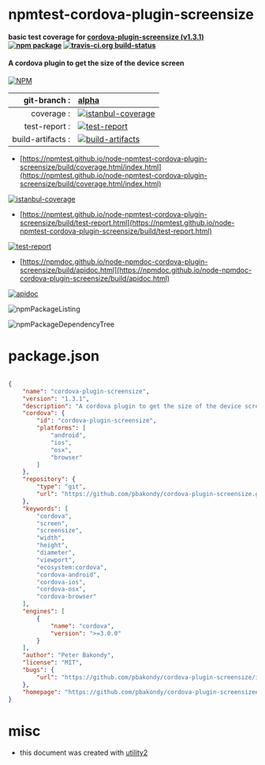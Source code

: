 # npmtest-cordova-plugin-screensize

#### basic test coverage for  [cordova-plugin-screensize (v1.3.1)](https://github.com/pbakondy/cordova-plugin-screensize#readme)  [![npm package](https://img.shields.io/npm/v/npmtest-cordova-plugin-screensize.svg?style=flat-square)](https://www.npmjs.org/package/npmtest-cordova-plugin-screensize) [![travis-ci.org build-status](https://api.travis-ci.org/npmtest/node-npmtest-cordova-plugin-screensize.svg)](https://travis-ci.org/npmtest/node-npmtest-cordova-plugin-screensize)

#### A cordova plugin to get the size of the device screen

[![NPM](https://nodei.co/npm/cordova-plugin-screensize.png?downloads=true&downloadRank=true&stars=true)](https://www.npmjs.com/package/cordova-plugin-screensize)

| git-branch : | [alpha](https://github.com/npmtest/node-npmtest-cordova-plugin-screensize/tree/alpha)|
|--:|:--|
| coverage : | [![istanbul-coverage](https://npmtest.github.io/node-npmtest-cordova-plugin-screensize/build/coverage.badge.svg)](https://npmtest.github.io/node-npmtest-cordova-plugin-screensize/build/coverage.html/index.html)|
| test-report : | [![test-report](https://npmtest.github.io/node-npmtest-cordova-plugin-screensize/build/test-report.badge.svg)](https://npmtest.github.io/node-npmtest-cordova-plugin-screensize/build/test-report.html)|
| build-artifacts : | [![build-artifacts](https://npmtest.github.io/node-npmtest-cordova-plugin-screensize/glyphicons_144_folder_open.png)](https://github.com/npmtest/node-npmtest-cordova-plugin-screensize/tree/gh-pages/build)|

- [https://npmtest.github.io/node-npmtest-cordova-plugin-screensize/build/coverage.html/index.html](https://npmtest.github.io/node-npmtest-cordova-plugin-screensize/build/coverage.html/index.html)

[![istanbul-coverage](https://npmtest.github.io/node-npmtest-cordova-plugin-screensize/build/screenCapture.buildCi.browser.%252Ftmp%252Fbuild%252Fcoverage.lib.html.png)](https://npmtest.github.io/node-npmtest-cordova-plugin-screensize/build/coverage.html/index.html)

- [https://npmtest.github.io/node-npmtest-cordova-plugin-screensize/build/test-report.html](https://npmtest.github.io/node-npmtest-cordova-plugin-screensize/build/test-report.html)

[![test-report](https://npmtest.github.io/node-npmtest-cordova-plugin-screensize/build/screenCapture.buildCi.browser.%252Ftmp%252Fbuild%252Ftest-report.html.png)](https://npmtest.github.io/node-npmtest-cordova-plugin-screensize/build/test-report.html)

- [https://npmdoc.github.io/node-npmdoc-cordova-plugin-screensize/build/apidoc.html](https://npmdoc.github.io/node-npmdoc-cordova-plugin-screensize/build/apidoc.html)

[![apidoc](https://npmdoc.github.io/node-npmdoc-cordova-plugin-screensize/build/screenCapture.buildCi.browser.%252Ftmp%252Fbuild%252Fapidoc.html.png)](https://npmdoc.github.io/node-npmdoc-cordova-plugin-screensize/build/apidoc.html)

![npmPackageListing](https://npmtest.github.io/node-npmtest-cordova-plugin-screensize/build/screenCapture.npmPackageListing.svg)

![npmPackageDependencyTree](https://npmtest.github.io/node-npmtest-cordova-plugin-screensize/build/screenCapture.npmPackageDependencyTree.svg)



# package.json

```json

{
    "name": "cordova-plugin-screensize",
    "version": "1.3.1",
    "description": "A cordova plugin to get the size of the device screen",
    "cordova": {
        "id": "cordova-plugin-screensize",
        "platforms": [
            "android",
            "ios",
            "osx",
            "browser"
        ]
    },
    "repository": {
        "type": "git",
        "url": "https://github.com/pbakondy/cordova-plugin-screensize.git"
    },
    "keywords": [
        "cordova",
        "screen",
        "screensize",
        "width",
        "height",
        "diameter",
        "viewport",
        "ecosystem:cordova",
        "cordova-android",
        "cordova-ios",
        "cordova-osx",
        "cordova-browser"
    ],
    "engines": [
        {
            "name": "cordova",
            "version": ">=3.0.0"
        }
    ],
    "author": "Peter Bakondy",
    "license": "MIT",
    "bugs": {
        "url": "https://github.com/pbakondy/cordova-plugin-screensize/issues"
    },
    "homepage": "https://github.com/pbakondy/cordova-plugin-screensize#readme"
}
```



# misc
- this document was created with [utility2](https://github.com/kaizhu256/node-utility2)
